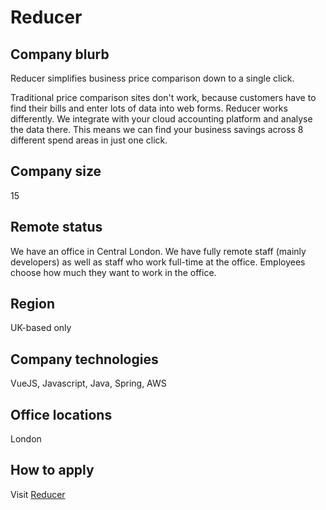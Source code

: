 # Reducer

## Company blurb

Reducer simplifies business price comparison down to a single click.

Traditional price comparison sites don't work, because customers have to find their bills and enter lots of data into web forms. Reducer works differently. We integrate with your cloud accounting platform and analyse the data there. This means we can find your business savings across 8 different spend areas in just one click.

## Company size

15

## Remote status

We have an office in Central London. We have fully remote staff (mainly developers) as well as staff who work full-time at the office. Employees choose how much they want to work in the office.

## Region

UK-based only 

## Company technologies

VueJS, Javascript, Java, Spring, AWS

## Office locations

London

## How to apply

Visit [Reducer](https://reducer.co.uk)
